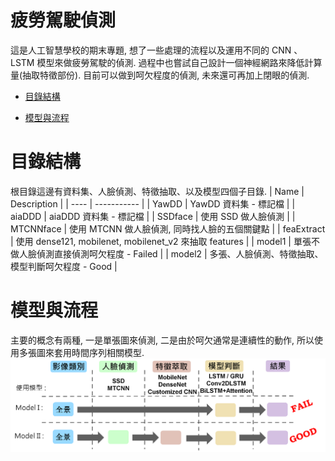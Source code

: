 # 疲勞駕駛偵測
這是人工智慧學校的期末專題, 想了一些處理的流程以及運用不同的 CNN 、 LSTM 模型來做疲勞駕駛的偵測.
過程中也嘗試自己設計一個神經網路來降低計算量(抽取特徵部份).
目前可以做到呵欠程度的偵測, 未來還可再加上閉眼的偵測.

+ [目錄結構](#目錄結構)

+ [模型與流程](#模型與流程)

# 目錄結構
根目錄這邊有資料集、人臉偵測、特徵抽取、以及模型四個子目錄.
| Name | Description |
| ---- | ----------- |
| YawDD | YawDD 資料集 - 標記檔 |
| aiaDDD | aiaDDD 資料集 - 標記檔 |
| SSDface | 使用 SSD 做人臉偵測 |
| MTCNNface | 使用 MTCNN 做人臉偵測, 同時找人臉的五個關鍵點 |
| feaExtract | 使用 dense121, mobilenet, mobilenet_v2 來抽取 features |
| model1 | 單張不做人臉偵測直接偵測呵欠程度 - Failed |
| model2 | 多張、人臉偵測、特徵抽取、模型判斷呵欠程度 - Good |
        
# 模型與流程
主要的概念有兩種, 一是單張圖來偵測, 二是由於呵欠通常是連續性的動作, 所以使用多張圖來套用時間序列相關模型.
![系統流程及使用的模型](flow.png)


